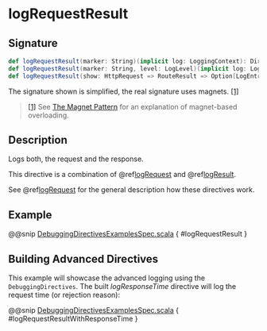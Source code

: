<a id="logrequestresult"></a>
# logRequestResult

## Signature

```scala
def logRequestResult(marker: String)(implicit log: LoggingContext): Directive0
def logRequestResult(marker: String, level: LogLevel)(implicit log: LoggingContext): Directive0
def logRequestResult(show: HttpRequest => RouteResult => Option[LogEntry])(implicit log: LoggingContext): Directive0
```

The signature shown is simplified, the real signature uses magnets. <a id="^1" href="#1">[1]</a>

> <a id="1" href="#^1">[1]</a> See [The Magnet Pattern](http://spray.io/blog/2012-12-13-the-magnet-pattern/) for an explanation of magnet-based overloading.

## Description

Logs both, the request and the response.

This directive is a combination of @ref[logRequest](logRequest.md#logrequest) and @ref[logResult](logResult.md#logresult).

See @ref[logRequest](logRequest.md#logrequest) for the general description how these directives work.

## Example

@@snip [DebuggingDirectivesExamplesSpec.scala](../../../../../../../test/scala/docs/http/scaladsl/server/directives/DebuggingDirectivesExamplesSpec.scala) { #logRequestResult }

## Building Advanced Directives

This example will showcase the advanced logging using the `DebuggingDirectives`.
The built *logResponseTime* directive will log the request time (or rejection reason):

@@snip [DebuggingDirectivesExamplesSpec.scala](../../../../../../../test/scala/docs/http/scaladsl/server/directives/DebuggingDirectivesExamplesSpec.scala) { #logRequestResultWithResponseTime }